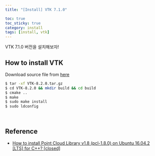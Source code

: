 ```yaml
---
title: "[Install] VTK 7.1.0"

toc: true
toc_sticky: true
category: install
tags: [install, vtk]
---
```


VTK 7.1.0 버전을 설치해보자!<br/>

## How to install VTK

Download source file from [here](https://vtk.org/download/)

~~~bash
$ tar -xf VTK-8.2.0.tar.gz
$ cd VTK-8.2.0 && mkdir build && cd build
$ cmake ..
$ make                                                                   
$ sudo make install
$ sudo ldconfig
~~~

<br/>

## Reference
* [How to install Point Cloud Library v1.8 (pcl-1.8.0) on Ubuntu 16.04.2 [LTS] for C++? [closed]](https://askubuntu.com/questions/916260/how-to-install-point-cloud-library-v1-8-pcl-1-8-0-on-ubuntu-16-04-2-lts-for)